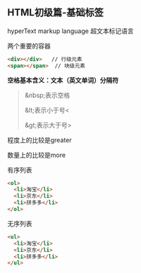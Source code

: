 ## HTML初级篇-基础标签

hyperText markup language 超文本标记语言

两个重要的容器

```html
<div></div>   // 行级元素
<span></span>  // 块级元素
```

**空格基本含义：文本（英文单词）分隔符**

> \&nbsp;表示空格
>
> \&lt;表示小于号<
>
> \&gt;表示大于号>

程度上的比较是greater

数量上的比较是more



有序列表

```html
<ol>
  <li>淘宝</li>
  <li>京东</li>
  <li>拼多多</li>
</ol>
```



无序列表

```html
<ul>
  <li>淘宝</li>
  <li>京东</li>
  <li>拼多多</li>
</ul>
```


